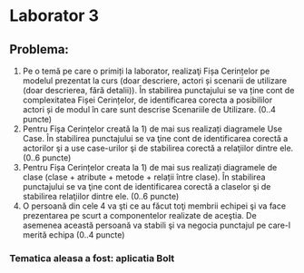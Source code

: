 # Laborator 3
## Problema: 
1) Pe o temă pe care o primiți la laborator, realizaţi Fișa Cerințelor pe modelul prezentat la curs (doar descriere, actori și scenarii de utilizare (doar descrierea, fără detalii)). În stabilirea punctajului se va ține cont de complexitatea Fișei Cerințelor, de identificarea corecta a posibililor actori și de modul în care sunt descrise Scenariile de Utilizare. (0..4 puncte)
2) Pentru Fișa Cerințelor creată la 1) de mai sus realizați diagramele Use Case. În stabilirea punctajului se va ţine cont de identificarea corectă a actorilor şi a use case-urilor şi de stabilirea corectă a
relaţiilor dintre ele. (0..6 puncte)
3) Pentru Fișa Cerințelor creata la 1) de mai sus realizați diagramele de clase (clase + atribute + metode + relații între clase). În stabilirea punctajului se va ţine cont de identificarea corectă a claselor şi de stabilirea relaţiilor dintre ele. (0..6 puncte)
4) O persoană din cele 4 va şti ce au făcut toţi membrii echipei şi va face prezentarea pe scurt a componentelor realizate de aceştia. De asemenea această persoană va stabili şi va negocia punctajul pe care-l merită echipa (0..4 puncte)

### Tematica aleasa a fost: aplicatia Bolt
